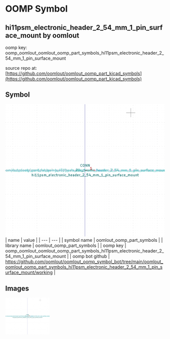 # OOMP Symbol  
## hi11psm_electronic_header_2_54_mm_1_pin_surface_mount  by oomlout  
  
oomp key: oomp_oomlout_oomlout_oomp_part_symbols_hi11psm_electronic_header_2_54_mm_1_pin_surface_mount  
  
source repo at: [https://github.com/oomlout/oomlout_oomp_part_kicad_symbols](https://github.com/oomlout/oomlout_oomp_part_kicad_symbols)  
## Symbol  
  
[![working.png](working_600.png)](working.png)  
| name | value | 
| --- | --- | 
| symbol name | oomlout_oomp_part_symbols | 
| library name | oomlout_oomp_part_symbols | 
| oomp key | oomp_oomlout_oomlout_oomp_part_symbols_hi11psm_electronic_header_2_54_mm_1_pin_surface_mount | 
| oomp bot github | https://github.com/oomlout/oomlout_oomp_symbol_bot/tree/main/oomlout_oomlout_oomp_part_symbols_hi11psm_electronic_header_2_54_mm_1_pin_surface_mount/working | 
## Images  
  
[![working.png](working_140.png)](working.png)  
